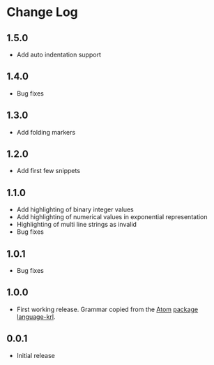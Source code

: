 # Change Log
## 1.5.0
- Add auto indentation support

## 1.4.0
- Bug fixes

## 1.3.0
- Add folding markers

## 1.2.0
- Add first few snippets

## 1.1.0
- Add highlighting of binary integer values
- Add highlighting of numerical values in exponential representation
- Highlighting of multi line strings as invalid
- Bug fixes

## 1.0.1
- Bug fixes

## 1.0.0
- First working release. Grammar copied from the [Atom](https://atom.io/) [package language-krl](https://github.com/d4nuu8/language-krl).

## 0.0.1
- Initial release
